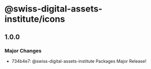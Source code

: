 # @swiss-digital-assets-institute/icons

## 1.0.0

### Major Changes

- 734b4e7: @swiss-digital-assets-institute Packages Major Release!
